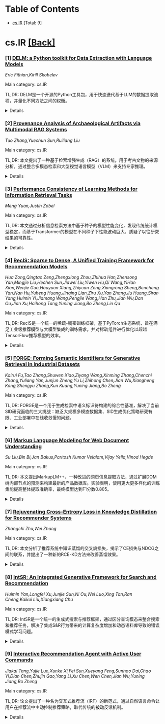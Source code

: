 <div id=toc></div>

# Table of Contents

- [cs.IR](#cs.IR) [Total: 9]


<div id='cs.IR'></div>

# cs.IR [[Back]](#toc)

### [1] [DELM: a Python toolkit for Data Extraction with Language Models](https://arxiv.org/abs/2509.20617)
*Eric Fithian,Kirill Skobelev*

Main category: cs.IR

TL;DR: DELM是一个开源的Python工具包，用于快速迭代基于LLM的数据提取流程，并量化不同方法之间的权衡。


<details>
  <summary>Details</summary>
Motivation: 现有的大语言模型数据标注工作流大多依赖临时脚本，导致可复现性、鲁棒性和系统性评估困难。

Method: DELM提供模块化框架，包含结构化输出、内置验证、灵活的数据加载和评分策略、高效批处理，以及对LLM API的稳健支持（重试逻辑、结果缓存、成本跟踪等）。

Result: 通过两个案例研究展示了DELM的能力：一个是新的提示优化算法，另一个是量化在决定哪些段落传递给LLM时关键词选择在成本和覆盖率之间的权衡。

Conclusion: DELM解决了LLM数据提取流程中的可复现性和系统性评估问题，为研究人员提供了实用的工具支持。

Abstract: Large Language Models (LLMs) have become powerful tools for annotating
unstructured data. However, most existing workflows rely on ad hoc scripts,
making reproducibility, robustness, and systematic evaluation difficult. To
address these challenges, we introduce DELM (Data Extraction with Language
Models), an open-source Python toolkit designed for rapid experimental
iteration of LLM-based data extraction pipelines and for quantifying the
trade-offs between them. DELM minimizes boilerplate code and offers a modular
framework with structured outputs, built-in validation, flexible data-loading
and scoring strategies, and efficient batch processing. It also includes robust
support for working with LLM APIs, featuring retry logic, result caching,
detailed cost tracking, and comprehensive configuration management. We showcase
DELM's capabilities through two case studies: one featuring a novel prompt
optimization algorithm, and another illustrating how DELM quantifies trade-offs
between cost and coverage when selecting keywords to decide which paragraphs to
pass to an LLM. DELM is available at
\href{https://github.com/Center-for-Applied-AI/delm}{\texttt{github.com/Center-for-Applied-AI/delm}}.

</details>


### [2] [Provenance Analysis of Archaeological Artifacts via Multimodal RAG Systems](https://arxiv.org/abs/2509.20769)
*Tuo Zhang,Yuechun Sun,Ruiliang Liu*

Main category: cs.IR

TL;DR: 本文提出了一种基于检索增强生成（RAG）的系统，用于考古文物的来源分析，通过整合多模态检索和大型视觉语言模型（VLM）来支持专家推理。


<details>
  <summary>Details</summary>
Motivation: 旨在减轻学者在分析大量比较语料库时的认知负担，为考古文物分析提供具体的起点。

Method: 系统构建了包含参考文本和图像的双模态知识库，支持原始视觉、边缘增强和语义检索，以识别风格相似的文物。检索到的候选对象由VLM合成，生成结构化的推断，包括年代、地理和文化归属以及解释性理由。

Result: 在英国博物馆的东欧亚青铜时代文物集上进行的专家评估表明，该系统能够产生有意义且可解释的输出。

Conclusion: 该系统为学者提供了有效的分析工具，显著减轻了处理大量比较数据的认知负担，并提供了有价值的分析起点。

Abstract: In this work, we present a retrieval-augmented generation (RAG)-based system
for provenance analysis of archaeological artifacts, designed to support expert
reasoning by integrating multimodal retrieval and large vision-language models
(VLMs). The system constructs a dual-modal knowledge base from reference texts
and images, enabling raw visual, edge-enhanced, and semantic retrieval to
identify stylistically similar objects. Retrieved candidates are synthesized by
the VLM to generate structured inferences, including chronological,
geographical, and cultural attributions, alongside interpretive justifications.
We evaluate the system on a set of Eastern Eurasian Bronze Age artifacts from
the British Museum. Expert evaluation demonstrates that the system produces
meaningful and interpretable outputs, offering scholars concrete starting
points for analysis and significantly alleviating the cognitive burden of
navigating vast comparative corpora.

</details>


### [3] [Performance Consistency of Learning Methods for Information Retrieval Tasks](https://arxiv.org/abs/2509.20804)
*Meng Yuan,Justin Zobel*

Main category: cs.IR

TL;DR: 本文通过分析信息检索方法中基于种子的模型性能变化，发现传统统计模型稳定，而基于Transformer的模型在不同种子下性能波动巨大，质疑了以往研究结果的可靠性。


<details>
  <summary>Details</summary>
Motivation: 评估信息检索方法性能测量的准确性和鲁棒性，特别关注依赖种子的机器学习方法（如Transformer模型）的性能稳定性问题。

Method: 使用三种不同的信息检索任务，通过引导测试集和随机种子集来检查性能变化，比较传统统计学习模型和基于Transformer的学习模型。

Result: 统计模型表现稳定，而Transformer模型在不同种子下性能变化巨大：11个案例中有9个F1分数的标准差超过0.075，11个精度值中有7个的标准差超过0.125。

Conclusion: Transformer模型对训练不稳定性高度敏感，以往研究中基于小于0.02差异的方法改进证据可能不可靠，强调了严格评估实践的必要性。

Abstract: A range of approaches have been proposed for estimating the accuracy or
robustness of the measured performance of IR methods. One is to use
bootstrapping of test sets, which, as we confirm, provides an estimate of
variation in performance. For IR methods that rely on a seed, such as those
that involve machine learning, another approach is to use a random set of seeds
to examine performance variation. Using three different IR tasks we have used
such randomness to examine a range of traditional statistical learning models
and transformer-based learning models. While the statistical models are stable,
the transformer models show huge variation as seeds are changed. In 9 of 11
cases the F1-scores (in the range 0.0--1.0) had a standard deviation of over
0.075; while 7 of 11 precision values (also in the range 0.0--1.0) had a
standard deviation of over 0.125. This is in a context where differences of
less than 0.02 have been used as evidence of method improvement. Our findings
highlight the vulnerability of transformer models to training instabilities and
moreover raise questions about the reliability of previous results, thus
underscoring the need for rigorous evaluation practices.

</details>


### [4] [RecIS: Sparse to Dense, A Unified Training Framework for Recommendation Models](https://arxiv.org/abs/2509.20883)
*Hua Zong,Qingtao Zeng,Zhengxiong Zhou,Zhihua Han,Zhensong Yan,Mingjie Liu,Hechen Sun,Jiawei Liu,Yiwen Hu,Qi Wang,YiHan Xian,Wenjie Guo,Houyuan Xiang,Zhiyuan Zeng,Xiangrong Sheng,Bencheng Yan,Nan Hu,Yuheng Huang,Jinqing Lian,Ziru Xu,Yan Zhang,Ju Huang,Siran Yang,Huimin Yi,Jiamang Wang,Pengjie Wang,Han Zhu,Jian Wu,Dan Ou,Jian Xu,Haihong Tang,Yuning Jiang,Bo Zheng,Lin Qu*

Main category: cs.IR

TL;DR: RecIS是一个统一的稀疏-稠密训练框架，基于PyTorch生态系统，旨在满足工业级推荐模型与大模型集成的训练需求，并对稀疏组件进行优化以超越TensorFlow推荐模型的效率。


<details>
  <summary>Details</summary>
Motivation: 为了解决工业级推荐模型与大模型集成时的训练需求，并超越TensorFlow推荐模型的效率，需要一个统一的稀疏-稠密训练框架。

Method: 提出RecIS框架，稀疏组件进行专门优化，稠密组件利用PyTorch生态系统的现有优化技术，基于PyTorch生态系统构建统一的稀疏-稠密训练框架。

Result: RecIS已在阿里巴巴内部用于多个大模型增强的推荐训练任务，一些传统的稀疏模型也开始在该框架中进行训练。

Conclusion: RecIS是一个有效的统一稀疏-稠密训练框架，能够满足工业级推荐模型与大模型集成的训练需求，并在效率上优于TensorFlow推荐模型。

Abstract: In this paper, we propose RecIS, a unified Sparse-Dense training framework
designed to achieve two primary goals: 1. Unified Framework To create a Unified
sparse-dense training framework based on the PyTorch ecosystem that meets the
training needs of industrial-grade recommendation models that integrated with
large models. 2.System Optimization To optimize the sparse component, offering
superior efficiency over the TensorFlow-based recommendation models. The dense
component, meanwhile, leverages existing optimization technologies within the
PyTorch ecosystem. Currently, RecIS is being used in Alibaba for numerous
large-model enhanced recommendation training tasks, and some traditional sparse
models have also begun training in it.

</details>


### [5] [FORGE: Forming Semantic Identifiers for Generative Retrieval in Industrial Datasets](https://arxiv.org/abs/2509.20904)
*Kairui Fu,Tao Zhang,Shuwen Xiao,Ziyang Wang,Xinming Zhang,Chenchi Zhang,Yuliang Yan,Junjun Zheng,Yu Li,Zhihong Chen,Jian Wu,Xiangheng Kong,Shengyu Zhang,Kun Kuang,Yuning Jiang,Bo Zheng*

Main category: cs.IR

TL;DR: FORGE是一个用于生成检索中语义标识符构建的综合性基准，解决了当前SID研究面临的三大挑战：缺乏大规模多模态数据集、SID生成优化策略研究有限、工业部署中在线收敛慢的问题。


<details>
  <summary>Details</summary>
Motivation: 当前语义标识符研究面临三个主要挑战：(1)缺乏大规模公开多模态数据集，(2)SID生成优化策略研究有限且依赖昂贵的生成检索训练进行评估，(3)工业部署中在线收敛速度慢。

Method: 提出了FORGE基准，包含从淘宝平台采样的250万商品多模态特征和140亿用户交互数据。探索了多种SID构建优化方法，并提出两个与推荐性能正相关的新型SID评估指标，无需生成检索训练即可评估。同时引入离线预训练模式加速在线收敛。

Result: 离线实验验证了优化方法的有效性，在线分析显示在服务3亿日活用户的平台上交易量提升0.35%。提出的新指标与推荐性能正相关，离线预训练使在线收敛时间减半。

Conclusion: FORGE为语义标识符研究提供了全面的基准和实用解决方案，解决了数据集、评估方法和收敛速度等关键问题，在工业场景中展现出显著的实际价值。

Abstract: Semantic identifiers (SIDs) have gained increasing attention in generative
retrieval (GR) due to their meaningful semantic discriminability. However,
current research on SIDs faces three main challenges: (1) the absence of
large-scale public datasets with multimodal features, (2) limited investigation
into optimization strategies for SID generation, which typically rely on costly
GR training for evaluation, and (3) slow online convergence in industrial
deployment. To address these challenges, we propose FORGE, a comprehensive
benchmark for FOrming semantic identifieR in Generative rEtrieval with
industrial datasets. Specifically, FORGE is equipped with a dataset comprising
14 billion user interactions and multimodal features of 250 million items
sampled from Taobao, one of the biggest e-commerce platforms in China.
Leveraging this dataset, FORGE explores several optimizations to enhance the
SID construction and validates their effectiveness via offline experiments
across different settings and tasks. Further online analysis conducted on our
platform, which serves over 300 million users daily, reveals a 0.35% increase
in transaction count, highlighting the practical impact of our method.
Regarding the expensive SID validation accompanied by the full training of GRs,
we propose two novel metrics of SID that correlate positively with
recommendation performance, enabling convenient evaluations without any GR
training. For real-world applications, FORGE introduces an offline pretraining
schema that reduces online convergence by half. The code and data are available
at https://github.com/selous123/al_sid.

</details>


### [6] [Markup Language Modeling for Web Document Understanding](https://arxiv.org/abs/2509.20940)
*Su Liu,Bin Bi,Jan Bakus,Paritosh Kumar Velalam,Vijay Yella,Vinod Hegde*

Main category: cs.IR

TL;DR: 本文提出MarkupLM++，一种改进的网页信息提取方法，通过扩展DOM树内部节点的预测来构建最新的产品数据库。实验表明，使用更大更多样化的训练集能提高整体提取准确率，最终模型达到F1分数0.805。


<details>
  <summary>Details</summary>
Motivation: 构建最新的产品数据库对于电子商务系统（如客户分析和产品推荐）至关重要，需要从购物评论网站提取详细信息。

Method: 在从不同规模的评论网站收集的产品数据上微调MarkupLM，并开发了MarkupLM++变体，扩展了对DOM树内部节点的预测。

Result: 使用更大更多样化的训练集提高了整体提取准确率；包含内部节点有助于某些产品属性，但导致整体性能略有下降。最终模型精度0.906，召回率0.724，F1分数0.805。

Conclusion: MarkupLM++在网页信息提取任务中表现良好，通过扩展DOM树内部节点的预测和多样化训练集，有效提升了产品信息提取的准确性。

Abstract: Web information extraction (WIE) is an important part of many e-commerce
systems, supporting tasks like customer analysis and product recommendation. In
this work, we look at the problem of building up-to-date product databases by
extracting detailed information from shopping review websites. We fine-tuned
MarkupLM on product data gathered from review sites of different sizes and then
developed a variant we call MarkupLM++, which extends predictions to internal
nodes of the DOM tree. Our experiments show that using larger and more diverse
training sets improves extraction accuracy overall. We also find that including
internal nodes helps with some product attributes, although it leads to a
slight drop in overall performance. The final model reached a precision of
0.906, recall of 0.724, and an F1 score of 0.805.

</details>


### [7] [Rejuvenating Cross-Entropy Loss in Knowledge Distillation for Recommender Systems](https://arxiv.org/abs/2509.20989)
*Zhangchi Zhu,Wei Zhang*

Main category: cs.IR

TL;DR: 本文分析了推荐系统中知识蒸馏的交叉熵损失，揭示了CE损失与NDCG之间的联系，并提出了一种新的RCE-KD方法来改善蒸馏效果。


<details>
  <summary>Details</summary>
Motivation: 推荐系统中的知识蒸馏主要关注对最可能被偏好的项目进行排序蒸馏，但只能在项目子集上计算。研究发现当在项目子集上进行知识蒸馏时，最小化CE损失只能在一定条件下最大化NDCG的下界，这与蒸馏教师模型top项目排序的目标存在矛盾。

Method: 提出了Rejuvenated Cross-Entropy for Knowledge Distillation (RCE-KD)方法：将教师模型的top项目根据学生模型是否高度排名分为两个子集，对于不符合条件的子集，使用采样策略通过师生协作来近似闭包假设，并自适应地结合两个子集上的损失。

Result: 广泛的实验证明了该方法的有效性，代码已开源。

Conclusion: RCE-KD方法成功弥补了知识蒸馏目标与理论支持之间的差距，为推荐系统中的知识蒸馏提供了更有效的解决方案。

Abstract: This paper analyzes Cross-Entropy (CE) loss in knowledge distillation (KD)
for recommender systems. KD for recommender systems targets at distilling
rankings, especially among items most likely to be preferred, and can only be
computed on a small subset of items. Considering these features, we reveal the
connection between CE loss and NDCG in the field of KD. We prove that when
performing KD on an item subset, minimizing CE loss maximizes the lower bound
of NDCG, only if an assumption of closure is satisfied. It requires that the
item subset consists of the student's top items. However, this contradicts our
goal of distilling rankings of the teacher's top items. We empirically
demonstrate the vast gap between these two kinds of top items. To bridge the
gap between our goal and theoretical support, we propose Rejuvenated
Cross-Entropy for Knowledge Distillation (RCE-KD). It splits the top items
given by the teacher into two subsets based on whether they are highly ranked
by the student. For the subset that defies the condition, a sampling strategy
is devised to use teacher-student collaboration to approximate our assumption
of closure. We also combine the losses on the two subsets adaptively. Extensive
experiments demonstrate the effectiveness of our method. Our code is available
at https://anonymous.4open.science/r/RCE-KD.

</details>


### [8] [IntSR: An Integrated Generative Framework for Search and Recommendation](https://arxiv.org/abs/2509.21179)
*Huimin Yan,Longfei Xu,Junjie Sun,Ni Ou,Wei Luo,Xing Tan,Ran Cheng,Kaikui Liu,Xiangxiang Chu*

Main category: cs.IR

TL;DR: IntSR是一个统一的生成式搜索与推荐框架，通过区分查询模态来整合搜索和推荐任务，解决了集成S&R行为带来的计算复杂度增加和动态语料库导致的错误模式学习问题。


<details>
  <summary>Details</summary>
Motivation: 现有系统主要关注检索和排名的统一，但忽视了搜索和推荐任务的整合。搜索使用显式用户请求，推荐依赖隐式用户兴趣，而检索与排名的区别在于查询是否为目标项本身。

Method: 提出IntSR框架，使用不同的查询模态来整合搜索和推荐任务，同时解决集成S&R行为带来的计算复杂度增加和动态语料库导致的错误模式学习问题。

Result: IntSR已在Amap的多个场景中成功部署，显著提升了数字资产GMV(+3.02%)、POI推荐CTR(+2.76%)和出行方式建议ACC(+5.13%)。

Conclusion: IntSR通过统一的生成式框架有效整合了搜索和推荐任务，在实际应用中取得了显著效果提升。

Abstract: Generative recommendation has emerged as a promising paradigm, demonstrating
remarkable results in both academic benchmarks and industrial applications.
However, existing systems predominantly focus on unifying retrieval and ranking
while neglecting the integration of search and recommendation (S&R) tasks. What
makes search and recommendation different is how queries are formed: search
uses explicit user requests, while recommendation relies on implicit user
interests. As for retrieval versus ranking, the distinction comes down to
whether the queries are the target items themselves. Recognizing the query as
central element, we propose IntSR, an integrated generative framework for S&R.
IntSR integrates these disparate tasks using distinct query modalities. It also
addresses the increased computational complexity associated with integrated S&R
behaviors and the erroneous pattern learning introduced by a dynamically
changing corpus. IntSR has been successfully deployed across various scenarios
in Amap, leading to substantial improvements in digital asset's GMV(+3.02%),
POI recommendation's CTR(+2.76%), and travel mode suggestion's ACC(+5.13%).

</details>


### [9] [Interactive Recommendation Agent with Active User Commands](https://arxiv.org/abs/2509.21317)
*Jiakai Tang,Yujie Luo,Xunke Xi,Fei Sun,Xueyang Feng,Sunhao Dai,Chao Yi,Dian Chen,Zhujin Gao,Yang Li,Xu Chen,Wen Chen,Jian Wu,Yuning Jiang,Bo Zheng*

Main category: cs.IR

TL;DR: 论文提出了一种名为交互式推荐流（IRF）的新范式，通过自然语言命令让用户在推荐流中主动控制推荐策略，取代传统的被动反馈机制。


<details>
  <summary>Details</summary>
Motivation: 传统推荐系统依赖粗粒度的被动反馈（如喜欢/不喜欢），无法捕捉用户细微的行为动机和意图，也无法识别具体影响用户满意度的物品属性，导致偏好建模不准确。

Method: 开发了RecBot双智能体架构：解析器智能体将语言表达转换为结构化偏好，规划器智能体动态编排自适应工具链进行实时策略调整。采用模拟增强的知识蒸馏实现高效部署。

Result: 通过离线和长期在线实验，RecBot在用户满意度和业务成果方面均显示出显著提升。

Conclusion: IRF范式通过自然语言交互有效弥合了用户意图与系统理解之间的差距，显著提升了推荐系统的效果和用户满意度。

Abstract: Traditional recommender systems rely on passive feedback mechanisms that
limit users to simple choices such as like and dislike. However, these
coarse-grained signals fail to capture users' nuanced behavior motivations and
intentions. In turn, current systems cannot also distinguish which specific
item attributes drive user satisfaction or dissatisfaction, resulting in
inaccurate preference modeling. These fundamental limitations create a
persistent gap between user intentions and system interpretations, ultimately
undermining user satisfaction and harming system effectiveness.
  To address these limitations, we introduce the Interactive Recommendation
Feed (IRF), a pioneering paradigm that enables natural language commands within
mainstream recommendation feeds. Unlike traditional systems that confine users
to passive implicit behavioral influence, IRF empowers active explicit control
over recommendation policies through real-time linguistic commands. To support
this paradigm, we develop RecBot, a dual-agent architecture where a Parser
Agent transforms linguistic expressions into structured preferences and a
Planner Agent dynamically orchestrates adaptive tool chains for on-the-fly
policy adjustment. To enable practical deployment, we employ
simulation-augmented knowledge distillation to achieve efficient performance
while maintaining strong reasoning capabilities. Through extensive offline and
long-term online experiments, RecBot shows significant improvements in both
user satisfaction and business outcomes.

</details>
